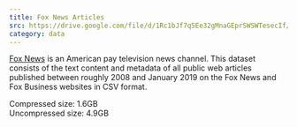 ```yaml
---
title: Fox News Articles
src: https://drive.google.com/file/d/1Rc1bJf7q5Ee32gMnaGEprSWSWTesecIf/view?usp=sharing
category: data
---
```


[Fox News](https://en.wikipedia.org/wiki/Fox_News) is an American pay television news channel. This dataset consists of the text
content and metadata of all public web articles published between 
roughly 2008 and January 2019 on the Fox News and Fox Business websites in CSV format.

Compressed size: 1.6GB
<br>Uncompressed size: 4.9GB